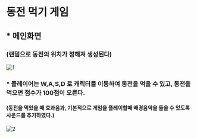 # 동전 먹기 게임 

## * 메인화면 
### (랜덤으로 동전의 위치가 정해져 생성된다)

![1](https://user-images.githubusercontent.com/37132897/154782011-3199ef55-d97a-4069-bf7d-e7c8815c07e1.png)

### * 플레이어는 W,A,S,D 로 캐릭터를 이동하여 동전을 먹을 수 있고, 동전을 먹으면 점수가 100점이 오른다.
#### (동전을 먹었을 때 효과음과, 기본적으로 게임을 플레이할때 배경음악을 들을 수 있도록 사운드를 추가하였다.)


![2](https://user-images.githubusercontent.com/37132897/154782013-4cc5a53c-15b5-4fa4-b802-f115325602d7.png)
